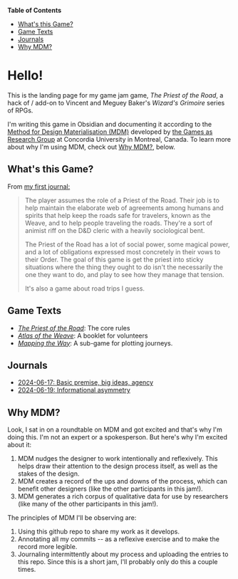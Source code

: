 **Table of Contents**

- [What's this Game?](#What's%20this%20Game?)
- [Game Texts](#Game%20Texts)
- [Journals](#Journals)
- [Why MDM?](#Why%20MDM?)

# Hello!
This is the landing page for my game jam game, *The Priest of the Road*, a hack of / add-on to Vincent and Meguey Baker's *Wizard's Grimoire* series of RPGs.

I'm writing this game in Obsidian and documenting it according to the [Method for Design Materialisation (MDM)](https://www.gamesasresearch.com/mdm) developed by [the Games as Research Group](https://www.gamesasresearch.com/) at Concordia University in Montreal, Canada. To learn more about why I'm using MDM, check out [Why MDM?](#Why%20MDM?), below.

## What's this Game?
From [my first journal:](journals/2024-06-17.md)

>The player assumes the role of a Priest of the Road. Their job is to help maintain the elaborate web of agreements among humans and spirits that help keep the roads safe for travelers, known as the Weave, and to help people traveling the roads. They're a sort of animist riff on the D&D cleric with a heavily sociological bent.
>
>The Priest of the Road has a lot of social power, some magical power, and a lot of obligations expressed most concretely in their vows to their Order. The goal of this game is get the priest into sticky situations where the thing they ought to do isn't the necessarily the one they want to do, and play to see how they manage that tension.
>
>It's also a game about road trips I guess.

## Game Texts
- [*The Priest of the Road*](game-texts/priest-of-the-road.md): The core rules
- [*Atlas of the Weave*](game-texts/atlas-of-the-weave.md): A booklet for volunteers
- [*Mapping the Way*](game-texts/mapping-the-way.md): A sub-game for plotting journeys.

## Journals
- [2024-06-17: Basic premise, big ideas, agency](journals/2024-06-17.md)
- [2024-06-19: Informational asymmetry](2024-06-19.md)

## Why MDM?
Look, I sat in on a roundtable on MDM and got excited and that's why I'm doing this. I'm not an expert or a spokesperson. But here's why I'm excited about it:

1. MDM nudges the designer to work intentionally and reflexively. This helps draw their attention to the design process itself, as well as the stakes of the design.
2. MDM creates a record of the ups and downs of the process, which can benefit other designers (like the other participants in this jam!).
3. MDM generates a rich corpus of qualitative data for use by researchers (like many of the other participants in this jam!).

The principles of MDM I'll be observing are:

1. Using this github repo to share my work as it develops.
2. Annotating all my commits -- as a reflexive exercise and to make the record more legible.
3. Journaling intermittently about my process and uploading the entries to this repo. Since this is a short jam, I'll probably only do this a couple times.